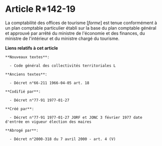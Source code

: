 # Article R*142-19

La comptabilité des offices de tourisme [*forme*] est tenue conformément à un plan comptable particulier établi sur la base
du plan comptable général et approuvé par arrêté du ministre de l'économie et des finances, du ministre de l'intérieur et du
ministre chargé du tourisme.

**Liens relatifs à cet article**

	**Nouveaux textes**:

	  - Code général des collectivités territoriales L

	**Anciens textes**:

	  - Décret n°66-211 1966-04-05 art. 18

	**Codifié par**:

	  - Décret n°77-91 1977-01-27

	**Créé par**:

	  - Décret n°77-91 1977-01-27 JORF et JONC 3 février 1977 date d'entrée en vigueur élection des maires

	**Abrogé par**:

	  - Décret n°2000-318 du 7 avril 2000 - art. 4 (V)
